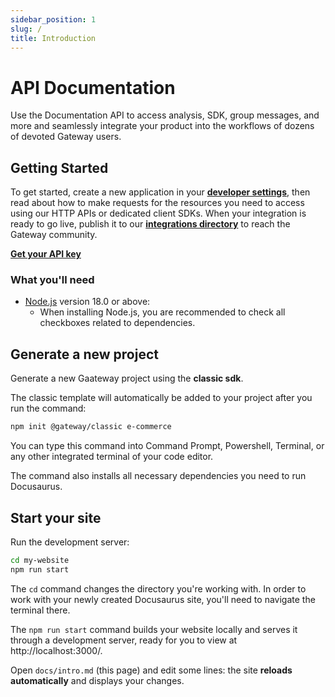 ```yaml
---
sidebar_position: 1
slug: /
title: Introduction
---
```


# API Documentation

Use the Documentation API to access analysis, SDK, group messages, and more and seamlessly integrate your product into the workflows of dozens of devoted Gateway users.

## Getting Started

To get started, create a new application in your **[developer settings](https://payme-dashboard.vercel.app)**, then read about how to make requests for the resources you need to access using our HTTP APIs or dedicated client SDKs. When your integration is ready to go live, publish it to our **[integrations directory](https://payme-dashboard.vercel.app)** to reach the Gateway community.

**[Get your API key](https://payme-dashboard.vercel.app)**


### What you'll need

- [Node.js](https://nodejs.org/en/download/) version 18.0 or above:
  - When installing Node.js, you are recommended to check all checkboxes related to dependencies.

## Generate a new project

Generate a new Gaateway project using the **classic sdk**.

The classic template will automatically be added to your project after you run the command:

```bash
npm init @gateway/classic e-commerce
```

You can type this command into Command Prompt, Powershell, Terminal, or any other integrated terminal of your code editor.

The command also installs all necessary dependencies you need to run Docusaurus.

## Start your site

Run the development server:

```bash
cd my-website
npm run start
```

The `cd` command changes the directory you're working with. In order to work with your newly created Docusaurus site, you'll need to navigate the terminal there.

The `npm run start` command builds your website locally and serves it through a development server, ready for you to view at http://localhost:3000/.

Open `docs/intro.md` (this page) and edit some lines: the site **reloads automatically** and displays your changes.
